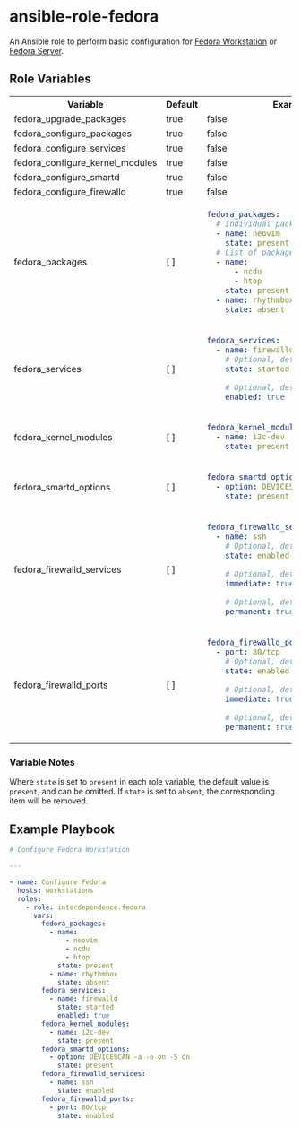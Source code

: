 # ansible-role-fedora

An Ansible role to perform basic configuration for [Fedora Workstation] or [Fedora Server].

## Role Variables

<table>
<tr>
<th>Variable</th>
<th>Default</th>
<th>Example</th>
</tr>
<tr>
<td>fedora_upgrade_packages</td>
<td>true</td>
<td>false</td>
</tr>
<tr>
<td>fedora_configure_packages</td>
<td>true</td>
<td>false</td>
</tr>
<tr>
<td>fedora_configure_services</td>
<td>true</td>
<td>false</td>
</tr>
<tr>
<td>fedora_configure_kernel_modules</td>
<td>true</td>
<td>false</td>
</tr>
<tr>
<td>fedora_configure_smartd</td>
<td>true</td>
<td>false</td>
</tr>
<tr>
<td>fedora_configure_firewalld</td>
<td>true</td>
<td>false</td>
</tr>
<tr>
<td>fedora_packages</td>
<td>[ ]</td>
<td>

```yaml
fedora_packages:
  # Individual package
  - name: neovim
    state: present
  # List of packages
  - name:
      - ncdu
      - htop
    state: present
  - name: rhythmbox
    state: absent
```

</td>
</tr>
<tr>
<td>fedora_services</td>
<td>[ ]</td>
<td>

```yaml
fedora_services:
  - name: firewalld
    # Optional, defaults to started
    state: started

    # Optional, defaults to true
    enabled: true
```

</td>
</tr>
<tr>
<td>fedora_kernel_modules</td>
<td>[ ]</td>
<td>

```yaml
fedora_kernel_modules:
  - name: i2c-dev
    state: present
```

</td>
</tr>
<tr>
<td>fedora_smartd_options</td>
<td>[ ]</td>
<td>

```yaml
fedora_smartd_options:
  - option: DEVICESCAN -a -o on -S on
    state: present
```

</td>
</tr>
<tr>
<td>fedora_firewalld_services</td>
<td>[ ]</td>
<td>

```yaml
fedora_firewalld_services:
  - name: ssh
    # Optional, defaults to enabled
    state: enabled

    # Optional, defaults to true
    immediate: true

    # Optional, defaults to true
    permanent: true
```

</td>
</tr>
<tr>
<td>fedora_firewalld_ports</td>
<td>[ ]</td>
<td>

```yaml
fedora_firewalld_ports:
  - port: 80/tcp
    # Optional, defaults to enabled
    state: enabled

    # Optional, defaults to true
    immediate: true

    # Optional, defaults to true
    permanent: true
```

</td>
</tr>
</table>

### Variable Notes

Where `state` is set to `present` in each role variable, the default value is `present`, and can be omitted. If `state` is set to `absent`, the corresponding item will be removed.

## Example Playbook

```yaml
# Configure Fedora Workstation

---

- name: Configure Fedora
  hosts: workstations
  roles:
    - role: interdependence.fedora
      vars:
        fedora_packages:
          - name:
              - neovim
              - ncdu
              - htop
            state: present
          - name: rhythmbox
            state: absent
        fedora_services:
          - name: firewalld
            state: started
            enabled: true
        fedora_kernel_modules:
          - name: i2c-dev
            state: present
        fedora_smartd_options:
          - option: DEVICESCAN -a -o on -S on
            state: present
        fedora_firewalld_services:
          - name: ssh
            state: enabled
        fedora_firewalld_ports:
          - port: 80/tcp
            state: enabled
```

[Fedora Workstation]: https://getfedora.org/en/workstation/
[Fedora Server]: https://getfedora.org/en/server/
